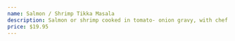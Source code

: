```yaml
---
name: Salmon / Shrimp Tikka Masala
description: Salmon or shrimp cooked in tomato- onion gravy, with chef special blend spices & cream. (we can make it with coconut cream).
price: $19.95
---
```

